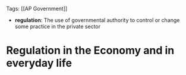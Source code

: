 Tags: [[AP Government]]

- **regulation**: The use of governmental authority to control or change some practice in the private sector

# Regulation in the Economy and in everyday life